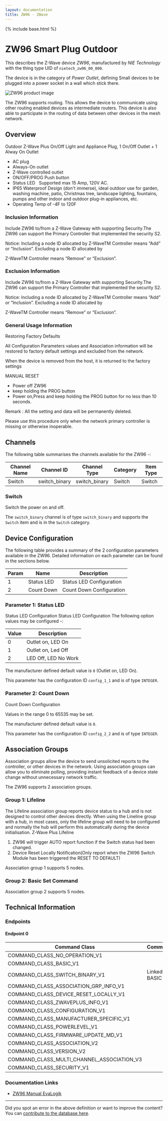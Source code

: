 ```yaml
---
layout: documentation
title: ZW96 - ZWave
---
```


{% include base.html %}

# ZW96 Smart Plug Outdoor
This describes the Z-Wave device *ZW96*, manufactured by *NIE Technology* with the thing type UID of ```nietech_zw96_00_000```.

The device is in the category of *Power Outlet*, defining Small devices to be plugged into a power socket in a wall which stick there.

![ZW96 product image](https://opensmarthouse.org/zwavedatabase/1244/image/)


The ZW96 supports routing. This allows the device to communicate using other routing enabled devices as intermediate routers.  This device is also able to participate in the routing of data between other devices in the mesh network.

## Overview

Outdoor Z-Wave Plus On/Off Light and Appliance Plug, 1 On/Off Outlet + 1 Alway On Outlet

  * AC plug
  * Always-On outlet
  * Z-Wave controlled outlet
  * ON/OFF/PROG Push button
  * Status LED   Supported max 15 Amp, 120V AC.
  * IP65 Waterproof Design (don't immerse), ideal outdoor use for garden, washing machine, patio, Christmas tree, landscape lighting, fountains, pumps and other indoor and outdoor plug-in appliances, etc.
  * Operating Temp of -4F to 120F

### Inclusion Information

Include ZW96 to/from a Z-Wave Gateway with supporting Security.The ZW96 can support the Primary Controller that implemented the security S2.

Notice: Including a node ID allocated by Z-WaveTM Controller means “Add” or “Inclusion”. Excluding a node ID allocated by

Z-WaveTM Controller means “Remove” or “Exclusion”.

### Exclusion Information

Include ZW96 to/from a Z-Wave Gateway with supporting Security.The ZW96 can support the Primary Controller that implemented the security S2.

Notice: Including a node ID allocated by Z-WaveTM Controller means “Add” or “Inclusion”. Excluding a node ID allocated by

Z-WaveTM Controller means “Remove” or “Exclusion”.

### General Usage Information

Restoring Factory Defaults

All Configuration Parameters values and Association information will be restored to factory default settings and excluded from the network.

When the device is removed from the host, it is returned to the factory settings

MANUAL RESET

  * Power off ZW96
  * keep holding the PROG button
  * Power on,Press and keep holding the PROG button for no less than 10 seconds.

Remark : All the setting and data will be permanently deleted.

Please use this procedure only when the network primary controller is missing or otherwise inoperable.

## Channels

The following table summarises the channels available for the ZW96 -:

| Channel Name | Channel ID | Channel Type | Category | Item Type |
|--------------|------------|--------------|----------|-----------|
| Switch | switch_binary | switch_binary | Switch | Switch | 

### Switch
Switch the power on and off.

The ```switch_binary``` channel is of type ```switch_binary``` and supports the ```Switch``` item and is in the ```Switch``` category.



## Device Configuration

The following table provides a summary of the 2 configuration parameters available in the ZW96.
Detailed information on each parameter can be found in the sections below.

| Param | Name  | Description |
|-------|-------|-------------|
| 1 | Status LED | Status LED Configuration |
| 2 | Count Down | Count Down Configuration |

### Parameter 1: Status LED

Status LED Configuration
Status LED Configuration
The following option values may be configured -:

| Value  | Description |
|--------|-------------|
| 0 | Outlet on, LED On |
| 1 | Outlet on, Led Off |
| 2 | LED Off, LED No Work |

The manufacturer defined default value is ```0``` (Outlet on, LED On).

This parameter has the configuration ID ```config_1_1``` and is of type ```INTEGER```.


### Parameter 2: Count Down

Count Down Configuration

Values in the range 0 to 65535 may be set.

The manufacturer defined default value is ```0```.

This parameter has the configuration ID ```config_2_2``` and is of type ```INTEGER```.


## Association Groups

Association groups allow the device to send unsolicited reports to the controller, or other devices in the network. Using association groups can allow you to eliminate polling, providing instant feedback of a device state change without unnecessary network traffic.

The ZW96 supports 2 association groups.

### Group 1: Lifeline

The Lifeline association group reports device status to a hub and is not designed to control other devices directly. When using the Lineline group with a hub, in most cases, only the lifeline group will need to be configured and normally the hub will perform this automatically during the device initialisation.
Z-Wave Plus Lifeline
  1. ZW96 will trigger AUTO report function if the Switch status had been changed.
  2. Device Reset Locally Notification(Only report when the ZW96 Switch Module has been triggered the RESET TO DEFAULT)

Association group 1 supports 5 nodes.

### Group 2: Basic Set Command


Association group 2 supports 5 nodes.

## Technical Information

### Endpoints

#### Endpoint 0

| Command Class | Comment |
|---------------|---------|
| COMMAND_CLASS_NO_OPERATION_V1| |
| COMMAND_CLASS_BASIC_V1| |
| COMMAND_CLASS_SWITCH_BINARY_V1| Linked to BASIC|
| COMMAND_CLASS_ASSOCIATION_GRP_INFO_V1| |
| COMMAND_CLASS_DEVICE_RESET_LOCALLY_V1| |
| COMMAND_CLASS_ZWAVEPLUS_INFO_V1| |
| COMMAND_CLASS_CONFIGURATION_V1| |
| COMMAND_CLASS_MANUFACTURER_SPECIFIC_V1| |
| COMMAND_CLASS_POWERLEVEL_V1| |
| COMMAND_CLASS_FIRMWARE_UPDATE_MD_V1| |
| COMMAND_CLASS_ASSOCIATION_V2| |
| COMMAND_CLASS_VERSION_V2| |
| COMMAND_CLASS_MULTI_CHANNEL_ASSOCIATION_V3| |
| COMMAND_CLASS_SECURITY_V1| |

### Documentation Links

* [ZW96 Manual EvaLogik](https://opensmarthouse.org/zwavedatabase/1244/ZW96-Manual-EVALOGIK-181222.pdf)

---

Did you spot an error in the above definition or want to improve the content?
You can [contribute to the database here](https://opensmarthouse.org/zwavedatabase/1244).
